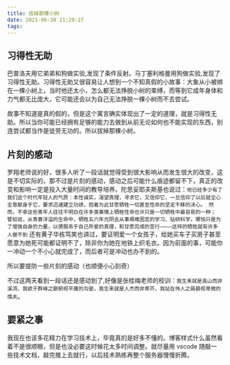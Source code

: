 ```yaml
---
title: 拔掉那棵小树
date: 2021-06-30 21:29:27
tags:
---
```


## 习得性无助

巴普洛夫用它弟弟和狗做实验,发现了条件反射。马丁塞利格曼用狗做实验,发现了习得性无助。习得性无助又很容易让人想到一个不知真假的小故事：大象从小被绑在一棵小树上，当时他还太小，怎么都无法挣脱小树的束缚，而等到它成年身体和力气都无比庞大，它可能还会以为自己无法挣脱一棵小树而不去尝试。

故事不知道是真的假的，但是这个寓言确实体现出了一定的道理，就是习得性无助。所以当你可能已经拥有足够的能力去做到从前无论如何也不能实现的东西，别连尝试都当作是徒劳无功的。所以拔掉那棵小树。

## 片刻的感动

罗翔老师说的好，很多人听了一段话就觉得受到很大影响从而发生很大的改变，这是不切实际的，那不过是片刻的感动，感动之后可能什么痕迹都留不下，真正的改变和影响一定是投入大量时间的教导培养。陀思妥耶夫斯基也说过：`他已经多少有了我们这个时代年轻人的气质：本性诚实，渴望真理，寻求它，又信仰它，一旦信仰了以后就全心全意献身于它，要求迅速建立功绩，抱着为此甘愿牺牲一切甚至性命的坚定不移的决心。
然而，不幸这些青年人往往不明白在许多类事情上牺牲性命也许只是一切牺牲中最容易的一种；
譬如说，从青春洋溢的生命中，牺牲五六年光阴去从事艰难困苦的学习、钻研科学，哪怕只是为了增强自身的力量，以便服务于自己所爱的真理，和甘愿完成的苦行————这样的牺牲就有许多人做不到`
还有黄子华栋笃笑也讲过，要证明爱一个女孩子，给她买车子买房子甚至愿意为她死可能都证明不了，除非你为她在地铁上织毛衣。因为前面的事，可能你一冲动一个不小心就完成了，而后者可是冲动也办不到的。

所以要提防一些片刻的感动（也顺便小心刻奇）

不过这两天看到一段话还是感动到了,好像是张桂梅老师的校训：`我生来就是高山而非溪流，我欲于群峰之巅俯视平庸的沟壑，我生来就是人杰而非草芥，我站在伟人之肩藐视卑微的懦夫`。

## 要紧之事

我现在也该多花精力在学习技术上，毕竟真的是好多不懂的。博客样式什么虽然看着不是很顺眼，但是也没必要这时候花太多时间调整。就尽量用 vscode 随敲一些技术文档，敲完推上去就行，以后技术熟练再整个服务器慢慢折腾。
